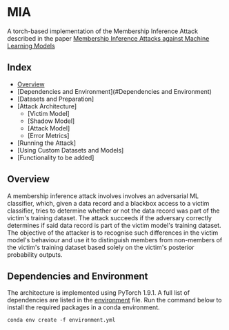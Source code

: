 # MIA
A torch-based implementation of the Membership Inference Attack described in the paper [Membership Inference Attacks against Machine Learning Models](https://arxiv.org/pdf/1610.05820.pdf)

## Index
* [Overview](#Overview)
* [Dependencies and Environment](#Dependencies and Environment)
* [Datasets and Preparation]
* [Attack Architecture]
  * [Victim Model]
  * [Shadow Model]
  * [Attack Model]
  * [Error Metrics]
* [Running the Attack]
* [Using Custom Datasets and Models]
* [Functionality to be added]

## Overview
A membership inference attack involves involves an adversarial ML classifier, which, given a data record and a blackbox access to a victim classifier, tries to determine whether or not the data record was part of the victim's training dataset. The attack succeeds if the adversary correctly determines if said data record is part of the victim model's training dataset. The objective of the attacker is to recognise such differences in the victim model's behaviour and use it to distinguish members from non-members of the victim's training dataset based solely on the victim's posterior probability outputs.

## Dependencies and Environment

The architecture is implemented using PyTorch 1.9.1. A full list of dependencies are listed in the [environment](https://github.com/aneezJaheez/MIA/blob/main/environment.yml) file. Run the command below to install the required packages in a conda environment. 

```
conda env create -f environment.yml
```

